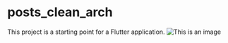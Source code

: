 # posts_clean_arch


This project is a starting point for a Flutter application.
![This is an image](https://myoctocat.com/assets/images/base-octocat.svg)

